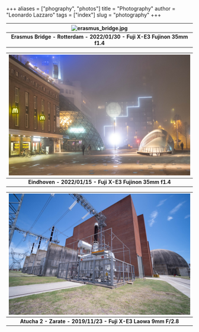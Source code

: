 +++
aliases = ["phography", "photos"]
title = "Photography"
author = "Leonardo Lazzaro"
tags = ["index"]
slug = "photography"
+++


| ![erasmus_bridge.jpg](/photos/DSCF5479.JPG) |
|:--:|
| <b>Erasmus Bridge - Rotterdam - 2022/01/30 - Fuji X-E3 Fujinon 35mm f1.4 </b>|

| ![eindhoven.jpg](/photos/DSCF5300.jpg) |
|:--:|
| <b> Eindhoven - 2022/01/15 - Fuji X-E3 Fujinon 35mm f1.4 </b>|

| ![atucha.jpg](/photos/DSCF2362.jpg) |
|:--:|
| <b>Atucha 2 - Zarate - 2019/11/23 - Fuji X-E3 Laowa 9mm F/2.8 </b>|



